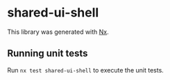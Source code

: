 # shared-ui-shell

This library was generated with [Nx](https://nx.dev).

## Running unit tests

Run `nx test shared-ui-shell` to execute the unit tests.

